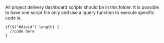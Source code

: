 All project delivery dashboard scripts should be in this folder. It is possible to have one script file only and use a jquery function to execute specific code ie.
```
if($("#divid").length) {
  //code here
}

```
